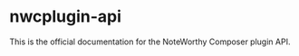 nwcplugin-api
=============

This is the official documentation for the NoteWorthy Composer plugin API.
